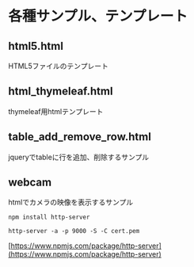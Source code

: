 # 各種サンプル、テンプレート　

## html5.html
HTML5ファイルのテンプレート

## html_thymeleaf.html
thymeleaf用htmlテンプレート

## table_add_remove_row.html
jqueryでtableに行を追加、削除するサンプル

## webcam
htmlでカメラの映像を表示するサンプル
```
npm install http-server

http-server -a -p 9000 -S -C cert.pem
```

[https://www.npmjs.com/package/http-server](https://www.npmjs.com/package/http-server)
